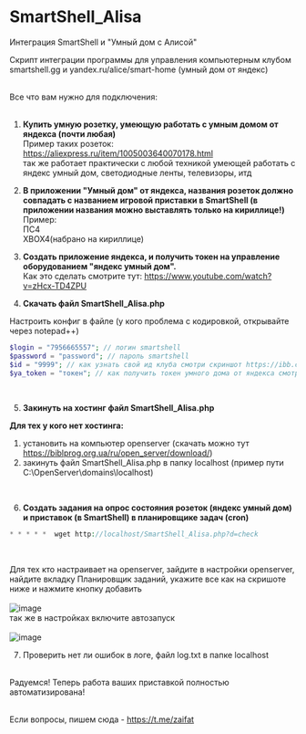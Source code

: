 # SmartShell_Alisa
Интеграция SmartShell и "Умный дом с Алисой"

Скрипт интеграции программы для управления компьютерным клубом smartshell.gg и yandex.ru/alice/smart-home (умный дом от яндекс)<br><br>

Все что вам нужно для подключения:<br><br>

1. <b>Купить умную розетку, умеющую работать с умным домом от яндекса (почти любая)</b><br>
Пример таких розеток:<br>
https://aliexpress.ru/item/1005003640070178.html<br>
так же работает практически с любой техникой умеющей работать с яндекс умный дом, светодиодные ленты, телевизоры, итд<br>

2. <b>В приложении "Умный дом" от яндекса, названия розеток должно совпадать с названием игровой приставки в SmartShell (в приложении названия можно выставлять только на кириллице!)</b><br>
Пример:<br>
ПС4<br>
ХВОХ4(набрано на кириллице)<br>

3. <b>Создать приложение яндекса, и получить токен на управление оборудованием "яндекс умный дом".</b><br>
Как это сделать смотрите тут: https://www.youtube.com/watch?v=zHcx-TD4ZPU<br>

4. <b>Скачать файл SmartShell_Alisa.php </b>

Настроить конфиг в файле (у кого проблема с кодировкой, открывайте через notepad++)

```PHP
$login = "7956665557"; // логин smartshell
$password = "password"; // пароль smartshell
$id = "9999"; // как узнать свой ид клуба смотри скриншот https://ibb.co/fC2m0gD
$ya_token = "токен"; // как получить токен умного дома от яндекса смотрите http://www.youtube.com/watch?v=zHcx-TD4ZPU
```
<br>

5. <b>Закинуть на хостинг файл SmartShell_Alisa.php</b>

<b>Для тех у кого нет хостинга:</b> 
1) установить на компьютер openserver (скачать можно тут https://biblprog.org.ua/ru/open_server/download/)
2) закинуть файл SmartShell_Alisa.php в папку localhost (пример пути C:\OpenServer\domains\localhost)
<br>

6. <b>Создать задания на опрос состояния розеток (яндекс умный дом) и приставок (в SmartShell) в планировщике задач (cron)</b> <br>
```PHP
* * * * *  wget http://localhost/SmartShell_Alisa.php?d=check
```
<br>

Для тех кто настраивает на openserver, зайдите в настройки openserver, найдите вкладку Планировщик заданий, укажите все как на скришоте ниже и нажмите кнопку добавить <br><br>
![image](https://user-images.githubusercontent.com/33205124/193473603-b5da8b87-801d-4207-949e-e2b61f74d4ea.png)<br>
так же в настройках включите автозапуск<br><br>
![image](https://user-images.githubusercontent.com/33205124/193473508-87239679-1178-415c-9425-cbe1ae00c75b.png)
<br>


7. Проверить нет ли ошибок в логе, файл log.txt в папке localhost<br><br>

Радуемся! Теперь работа ваших приставкой полностью автоматизирована!<br><br>


Если вопросы, пишем сюда - https://t.me/zaifat

